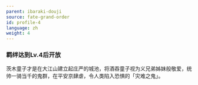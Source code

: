 ```yaml
---
parent: ibaraki-douji
source: fate-grand-order
id: profile-4
language: zh
weight: 4
---
```


### 羁绊达到Lv.4后开放

茨木童子才是在大江山建立起庄严的城池，将酒吞童子视为义兄弟姊妹般敬爱，统帅一骑当千的鬼群，在平安京肆虐，令人类陷入恐惧的「灾难之鬼」。

